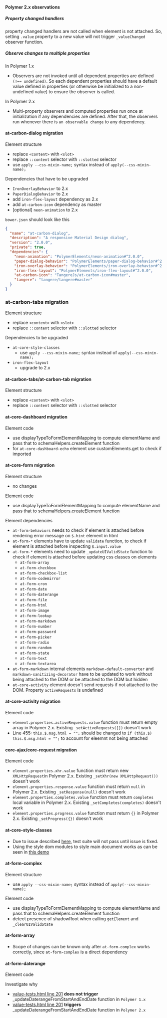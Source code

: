 #### Polymer 2.x observations
##### Property changed handlers
property changed handlers are not called when element is not attached. So, setting `.value` property to a new value will not trigger `_valueChanged` observer function.
##### Observe changes to multiple properties
In Polymer 1.x
- Observers are not invoked until all dependent properties are defined `(!== undefined)`. So each dependent properties should have a default value defined in properties (or otherwise be initialized to a non-undefined value) to ensure the observer is called.

In Polymer 2.x
- Multi-property observers and computed properties run once at initialization if any dependencies are defined. After that, the observers run whenever there is `an observable change` to any dependency.

#### at-carbon-dialog migration
Element structure
- replace `<content>` with `<slot>`
- replace `::content` selector with `::slotted` selector
- use `apply --css-mixin-name;` syntax instead of `apply(--css-minin-name);`

Dependencies that have to be upgraded
- `IronOverlayBehavior` to 2.x
- `PaperDialogBehavior` to 2.x
- add `iron-flex-layout` dependency as 2.x
- add `at-carbon-icon` dependency as master
- [optional] `neon-animation` to 2.x

`bower.json` should look like this
```json
{
  "name": "at-carbon-dialog",
  "description": "A responsive Material Design dialog",
  "version": "2.0.0",
  "private": true,
  "dependencies": {
    "neon-animation": "PolymerElements/neon-animation#^2.0.0",
    "paper-dialog-behavior": "PolymerElements/paper-dialog-behavior#^2.0.0",
    "iron-overlay-behavior": "PolymerElements/iron-overlay-behavior#^2.0.0",
    "iron-flex-layout": "PolymerElements/iron-flex-layout#^2.0.0",
    "at-carbon-icon": "TangereJs/at-carbon-icon#master",
    "tangere": "tangere/tangere#master"
  }
}
```

### at-carbon-tabs migration
Element structure
- replace `<content>` with `<slot>`
- replace `::content` selector with `::slotted` selector

Dependencies to be upgraded
- `at-core-style-classes`
  * use `apply --css-mixin-name;` syntax instead of `apply(--css-minin-name);`
- `iron-flex-layout`
  * upgrade to 2.x

#### at-carbon-tabs/at-carbon-tab  migration
Element structure
- replace `<content>` with `<slot>`
- replace `::content` selector with `::slotted` selector

#### at-core-dashboard migration
Element code
- use displayTypeToFormElementMapping to compute elementName and pass that to schemaHelpers.createElement function
- for `at-core-dashboard-echo` element use customElements.get to check if imported

#### at-core-form migration
Element structure
- no changes

Element code
- use displayTypeToFormElementMapping to compute elementName and pass that to schemaHelpers.createElement function

Element dependencies
- `at-form-behaviors` needs to check if element is attached before rendering error message on `$.hint` element in html
- `at-form-*` elements have to update `validate` function, to check if element is attached before inspecting `$.input.value`
- `at-form-*` elements need to update `_updateUIValidState` function to check if element is attached before updating css classes on elements
  * `at-form-array`
  * `at-form-checkbox`
  * `at-form-checkbox-list`
  * `at-form-codemirror`
  * `at-form-cron`
  * `at-form-date`
  * `at-form-daterange`
  * `at-form-file`
  * `at-form-html`
  * `at-form-image`
  * `at-form-lookup`
  * `at-form-markdown`
  * `at-form-number`
  * `at-form-password`
  * `at-form-picker`
  * `at-form-radio`
  * `at-form-random`
  * `at-form-state`
  * `at-form-text`
  * `at-form-textarea`
- `at-form-markdown` internal elements `markdown-default-converter` and `markdown-sanitizing-decorator` have to be updated to work without being attached to the DOM or be attached to the DOM but hidden
- `at-core-activity` element doesn't send requests if not attached to the DOM. Property `activeRequests` is undefined

#### at-core-activity migration

Element code
- `element.properties.activeRequests.value` function must return empty array in Polymer 2.x. Existing `_setActiveRequests([])` doesn't work
- Line 455: `this.$.msg.html = "";` should be changed to `if (this.$) this.$.msg.html = "";` to account for eleemnt not being attached

#### core-ajax/core-request migration

Element code
- `element.properties.xhr.value` function must return new `XMLHttpRequest`in Polymer 2.x. Existing `_setXhr(new XMLHttpRequest())` doesn't work
- `element.properties.response.value` function must return `null` in Polymer 2.x. Existing `_setResponse(null)` doesn't work
- `element.properties.completes.value` function must return `completes` local variable in Polymer 2.x. Existing `_setCompletes(completes)` doesn't work
- `element.properties.progress.value` function must return `{}` in Polymer 2.x. Existing `_setProgress({})` doesn't work
          
#### at-core-style-classes
- Due to issue described [here](https://github.com/Polymer/polymer/issues/5196), test suite will not pass until issue is fixed. 
- Using the style dom modules to style main document works as can be seen in [this demo](https://github.com/TangereJs/Tangere/blob/master/demo/styling-main-document-with-style-modules.html)

#### at-form-complex
Element structure
- use `apply --css-mixin-name;` syntax instead of `apply(--css-minin-name);`

Element code
- use displayTypeToFormElementMapping to compute elementName and pass that to schemaHelpers.createElement function
- detect presence of shadowRoot when calling `getElement` and `_clearUIValidState`

#### at-form-array
- Scope of changes can be known only after `at-form-complex` works correctly, since `at-form-complex` is a direct dependency

#### at-form-daterange
Element code

Investigate why
- [value-tests.html line 201](https://github.com/TangereJs/at-form-daterange/blob/master/test/value-tests.html#L201) **does not trigger** _updateDaterangeFromStartAndEndDate function in `Polymer 1.x`
- [value-tests.html line 201](https://github.com/TangereJs/at-form-daterange/blob/master/test/value-tests.html#L201) **triggers** _updateDaterangeFromStartAndEndDate function in `Polymer 2.x`

